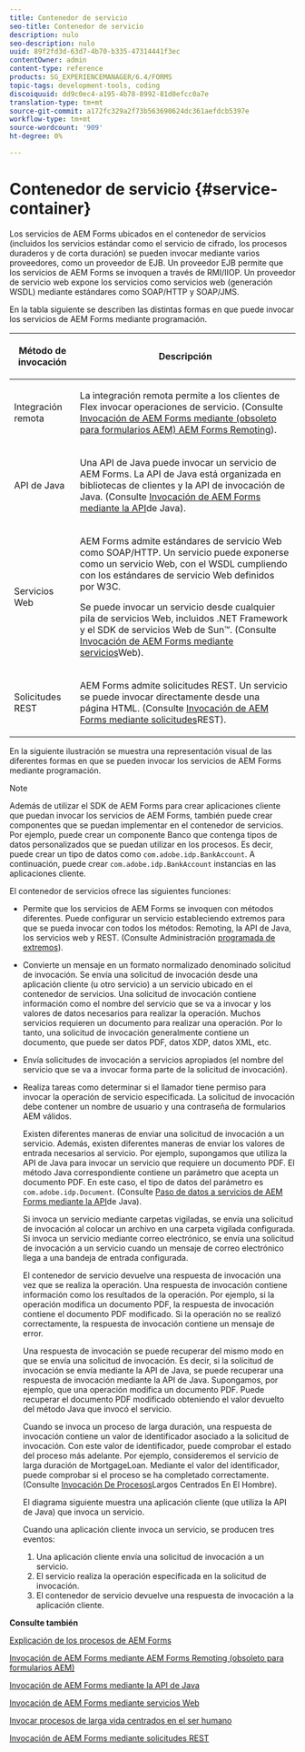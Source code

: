 ```yaml
---
title: Contenedor de servicio
seo-title: Contenedor de servicio
description: nulo
seo-description: nulo
uuid: 89f2fd3d-63d7-4b70-b335-47314441f3ec
contentOwner: admin
content-type: reference
products: SG_EXPERIENCEMANAGER/6.4/FORMS
topic-tags: development-tools, coding
discoiquuid: dd9c0ec4-a195-4b78-8992-81d0efcc0a7e
translation-type: tm+mt
source-git-commit: a172fc329a2f73b563690624dc361aefdcb5397e
workflow-type: tm+mt
source-wordcount: '909'
ht-degree: 0%

---
```



# Contenedor de servicio {#service-container}

Los servicios de AEM Forms ubicados en el contenedor de servicios (incluidos los servicios estándar como el servicio de cifrado, los procesos duraderos y de corta duración) se pueden invocar mediante varios proveedores, como un proveedor de EJB. Un proveedor EJB permite que los servicios de AEM Forms se invoquen a través de RMI/IIOP. Un proveedor de servicio web expone los servicios como servicios web (generación WSDL) mediante estándares como SOAP/HTTP y SOAP/JMS.

En la tabla siguiente se describen las distintas formas en que puede invocar los servicios de AEM Forms mediante programación.

<table>
 <thead>
  <tr>
   <th><p>Método de invocación</p></th> 
   <th><p>Descripción</p></th> 
  </tr> 
 </thead> 
 <tbody>
  <tr>
   <td><p>Integración remota</p></td> 
   <td><p>La integración remota permite a los clientes de Flex invocar operaciones de servicio. (Consulte <a href="/help/forms/developing/invoking-aem-forms-using-remoting.md#invoking-aem-forms-using-remoting">Invocación de AEM Forms mediante (obsoleto para formularios AEM) AEM Forms Remoting</a>).</p></td> 
  </tr> 
  <tr>
   <td><p>API de Java</p></td> 
   <td><p>Una API de Java puede invocar un servicio de AEM Forms. La API de Java está organizada en bibliotecas de clientes y la API de invocación de Java. (Consulte <a href="/help/forms/developing/invoking-aem-forms-using-java.md#invoking-aem-forms-using-the-java-api">Invocación de AEM Forms mediante la API</a>de Java).</p></td> 
  </tr> 
  <tr>
   <td><p>Servicios Web</p></td> 
   <td><p>AEM Forms admite estándares de servicio Web como SOAP/HTTP. Un servicio puede exponerse como un servicio Web, con el WSDL cumpliendo con los estándares de servicio Web definidos por W3C.</p><p>Se puede invocar un servicio desde cualquier pila de servicios Web, incluidos .NET Framework y el SDK de servicios Web de Sun™. (Consulte <a href="/help/forms/developing/invoking-aem-forms-using-web.md#invoking-aem-forms-using-web-services">Invocación de AEM Forms mediante servicios</a>Web).</p></td> 
  </tr> 
  <tr>
   <td><p>Solicitudes REST</p></td> 
   <td><p>AEM Forms admite solicitudes REST. Un servicio se puede invocar directamente desde una página HTML. (Consulte <a href="/help/forms/developing/invoking-aem-forms-using-rest.md#invoking-aem-forms-using-rest-requests">Invocación de AEM Forms mediante solicitudes</a>REST).</p></td> 
  </tr> 
 </tbody> 
</table>

En la siguiente ilustración se muestra una representación visual de las diferentes formas en que se pueden invocar los servicios de AEM Forms mediante programación.

>[!NOTE]
>
>Además de utilizar el SDK de AEM Forms para crear aplicaciones cliente que puedan invocar los servicios de AEM Forms, también puede crear componentes que se puedan implementar en el contenedor de servicios. Por ejemplo, puede crear un componente Banco que contenga tipos de datos personalizados que se puedan utilizar en los procesos. Es decir, puede crear un tipo de datos como `com.adobe.idp.BankAccount`. A continuación, puede crear `com.adobe.idp.BankAccount` instancias en las aplicaciones cliente.

El contenedor de servicios ofrece las siguientes funciones:

* Permite que los servicios de AEM Forms se invoquen con métodos diferentes. Puede configurar un servicio estableciendo extremos para que se pueda invocar con todos los métodos: Remoting, la API de Java, los servicios web y REST. (Consulte Administración [programada de extremos](/help/forms/developing/programmatically-endpoints.md#programmatically-managing-endpoints)).
* Convierte un mensaje en un formato normalizado denominado solicitud de invocación. Se envía una solicitud de invocación desde una aplicación cliente (u otro servicio) a un servicio ubicado en el contenedor de servicios. Una solicitud de invocación contiene información como el nombre del servicio que se va a invocar y los valores de datos necesarios para realizar la operación. Muchos servicios requieren un documento para realizar una operación. Por lo tanto, una solicitud de invocación generalmente contiene un documento, que puede ser datos PDF, datos XDP, datos XML, etc.
* Envía solicitudes de invocación a servicios apropiados (el nombre del servicio que se va a invocar forma parte de la solicitud de invocación).
* Realiza tareas como determinar si el llamador tiene permiso para invocar la operación de servicio especificada. La solicitud de invocación debe contener un nombre de usuario y una contraseña de formularios AEM válidos.

   Existen diferentes maneras de enviar una solicitud de invocación a un servicio. Además, existen diferentes maneras de enviar los valores de entrada necesarios al servicio. Por ejemplo, supongamos que utiliza la API de Java para invocar un servicio que requiere un documento PDF. El método Java correspondiente contiene un parámetro que acepta un documento PDF. En este caso, el tipo de datos del parámetro es `com.adobe.idp.Document`. (Consulte [Paso de datos a servicios de AEM Forms mediante la API](/help/forms/developing/invoking-aem-forms-using-java.md#passing-data-to-aem-forms-services-using-the-java-api)de Java).

   Si invoca un servicio mediante carpetas vigiladas, se envía una solicitud de invocación al colocar un archivo en una carpeta vigilada configurada. Si invoca un servicio mediante correo electrónico, se envía una solicitud de invocación a un servicio cuando un mensaje de correo electrónico llega a una bandeja de entrada configurada.

   El contenedor de servicio devuelve una respuesta de invocación una vez que se realiza la operación. Una respuesta de invocación contiene información como los resultados de la operación. Por ejemplo, si la operación modifica un documento PDF, la respuesta de invocación contiene el documento PDF modificado. Si la operación no se realizó correctamente, la respuesta de invocación contiene un mensaje de error.

   Una respuesta de invocación se puede recuperar del mismo modo en que se envía una solicitud de invocación. Es decir, si la solicitud de invocación se envía mediante la API de Java, se puede recuperar una respuesta de invocación mediante la API de Java. Supongamos, por ejemplo, que una operación modifica un documento PDF. Puede recuperar el documento PDF modificado obteniendo el valor devuelto del método Java que invocó el servicio.

   Cuando se invoca un proceso de larga duración, una respuesta de invocación contiene un valor de identificador asociado a la solicitud de invocación. Con este valor de identificador, puede comprobar el estado del proceso más adelante. Por ejemplo, consideremos el servicio de larga duración de MortgageLoan. Mediante el valor del identificador, puede comprobar si el proceso se ha completado correctamente. (Consulte [Invocación De Procesos](/help/forms/developing/invoking-human-centric-long-lived.md#invoking-human-centric-long-lived-processes)Largos Centrados En El Hombre).

   El diagrama siguiente muestra una aplicación cliente (que utiliza la API de Java) que invoca un servicio.

   Cuando una aplicación cliente invoca un servicio, se producen tres eventos:

   1. Una aplicación cliente envía una solicitud de invocación a un servicio.
   1. El servicio realiza la operación especificada en la solicitud de invocación.
   1. El contenedor de servicio devuelve una respuesta de invocación a la aplicación cliente.

**Consulte también**

[Explicación de los procesos de AEM Forms](/help/forms/developing/aem-forms-processes.md#understanding-aem-forms-processes)

[Invocación de AEM Forms mediante AEM Forms Remoting (obsoleto para formularios AEM)](/help/forms/developing/invoking-aem-forms-using-remoting.md#invoking-aem-forms-using-remoting)

[Invocación de AEM Forms mediante la API de Java](/help/forms/developing/invoking-aem-forms-using-java.md#invoking-aem-forms-using-the-java-api)

[Invocación de AEM Forms mediante servicios Web](/help/forms/developing/invoking-aem-forms-using-web.md#invoking-aem-forms-using-web-services)

[Invocar procesos de larga vida centrados en el ser humano](/help/forms/developing/invoking-human-centric-long-lived.md#invoking-human-centric-long-lived-processes)

[Invocación de AEM Forms mediante solicitudes REST](/help/forms/developing/invoking-aem-forms-using-rest.md#invoking-aem-forms-using-rest-requests)
